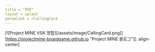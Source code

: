 ```yaml
---
title = "명함"
layout = splash
permalink = /CallingCard
---
```


[![Project MINE VSK 명함][/assets/image/CallingCard.png]][https://projectmine-boardgame.github.io "Project MINE 블로그"][: align-center]

